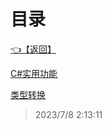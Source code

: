 # 目录  


[👈【返回】](..\--目录--C#高级)  


[C#实用功能](.\C#实用功能)  

[类型转换](.\类型转换)  







> 2023/7/8 2:13:11
